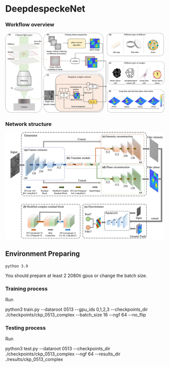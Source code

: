 # DeepdespeckeNet

### Workflow overview
![Workflow overview](/assets/overview.jpg)


### Network structure
![Network structure](/assets/network.jpg)

## Environment Preparing
```
python 3.9
```
You should prepare at least 2 2080ti gpus or change the batch size. 


### Training process

Run 

python3 train.py --dataroot 0513 --gpu_ids 0,1,2,3  --checkpoints_dir ./checkpoints/ckp_0513_complex --batch_size 16  --ngf 64  --no_flip


### Testing process

Run

python3 test.py --dataroot 0513  --checkpoints_dir ./checkpoints/ckp_0513_complex  --ngf 64 --results_dir ./results/ckp_0513_complex


